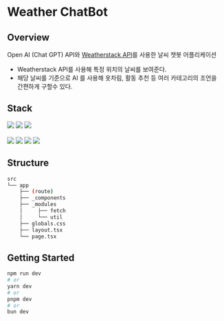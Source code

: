 # Weather ChatBot

## Overview

Open AI (Chat GPT) API와 [Weatherstack API](https://weatherstack.com/documentation)를 사용한 날씨 챗봇 어플리케이션

- Weatherstack API를 사용해 특정 위치의 날씨를 보여준다.
- 해당 날씨를 기준으로 AI 를 사용해 옷차림, 활동 추천 등 여러 카테고리의 조언을 간편하게 구할수 있다.

## Stack

<div>
  <img src="https://img.shields.io/badge/next js 14-000000?style=for-the-badge&logo=nextdotjs&logoColor=#000000">
  <img src="https://img.shields.io/badge/typescript-3178C6?style=for-the-badge&logo=typescript&logoColor=white">
  <img src="https://img.shields.io/badge/tailwind css-06B6D4?style=for-the-badge&logo=tailwindcss&logoColor=white">
</div>
<br/>
<div>
  <img src="https://img.shields.io/badge/axios-5A29E4?style=for-the-badge&logo=axios&logoColor=white">
  <img src="https://img.shields.io/badge/reactquery-FF4154?style=for-the-badge&logo=reactquery&logoColor=white">
  <img src="https://img.shields.io/badge/openai-412991?style=for-the-badge&logo=openai&logoColor=white">
  <img src="https://img.shields.io/badge/zustand-ff7f00?style=for-the-badge&logo=logoColor=white">
</div>

## Structure

```bash
src
└── app
    ├── (route)
    ├── _components
    ├── _modules
    │     ├── fetch
    │     └── util
    ├── globals.css
    ├── layout.tsx
    └── page.tsx
```

## Getting Started

```bash
npm run dev
# or
yarn dev
# or
pnpm dev
# or
bun dev
```
